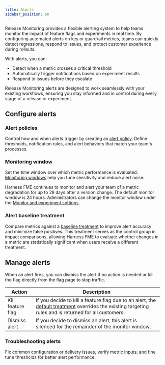```yaml
---
title: Alerts
sidebar_position: 50
---
```


Release Monitoring provides a flexible alerting system to help teams monitor the impact of feature flags and experiments in real time. By configuring automated alerts on key or guardrail metrics, teams can quickly detect regressions, respond to issues, and protect customer experience during rollouts.

With alerts, you can: 

* Detect when a metric crosses a critical threshold
* Automatically trigger notifications based on experiment results
* Respond to issues before they escalate

Release Monitoring alerts are designed to work seamlessly with your existing workflows, ensuring you stay informed and in control during every stage of a release or experiment.

## Configure alerts

### Alert policies

Control how and when alerts trigger by creating an [alert policy](.././alerts/alert-policies). Define thresholds, notification rules, and alert behaviors that match your team's processes.

### Monitoring window

Set the time window over which metric performance is evaluated. [Monitoring windows](.././alerts/monitoring-window) help you tune sensitivity and reduce alert noise.

Harness FME continues to monitor and alert your team of a metric degradation for up to 28 days after a version change. The default monitor window is 24 hours. Administrators can change the monitor window under the [Monitor and experiment settings](https://help.split.io/hc/en-us/articles/360020640752).

### Alert baseline treatment

Compare metrics against a [baseline treatment](.././alerts/set-the-alert-baseline-treatment) to improve alert accuracy and minimize false positives. This treatment serves as the control group in impact comparisons, allowing Harness FME to evaluate whether changes in a metric are statistically significant when users receive a different treatment.

## Manage alerts

When an alert fires, you can dismiss the alert if no action is needed or kill the flag directly from the flag page to stop traffic.

| **Action** | **Description** |
| ---- | ---- | 
| Kill feature flag | If you decide to kill a feature flag due to an alert, the [default treatment](https://help.split.io/hc/en-us/articles/360020528192-Default-treatment) overrides the existing targeting rules and is returned for all customers. |
| Dismiss alert | If you decide to dismiss an alert, this alert is silenced for the remainder of the monitor window.|

### Troubleshooting alerts

Fix common configuration or delivery issues, verify metric inputs, and fine tune thresholds for better alert performance.